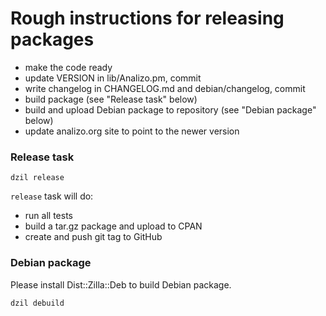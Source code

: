 # Rough instructions for releasing packages

* make the code ready
* update VERSION in lib/Analizo.pm, commit
* write changelog in CHANGELOG.md and debian/changelog, commit
* build package (see "Release task" below)
* build and upload Debian package to repository (see "Debian package" below)
* update analizo.org site to point to the newer version

### Release task

```console
dzil release
```

`release` task will do:

* run all tests
* build a tar.gz package and upload to CPAN
* create and push git tag to GitHub

### Debian package

Please install Dist::Zilla::Deb to build Debian package.

```console
dzil debuild
```
